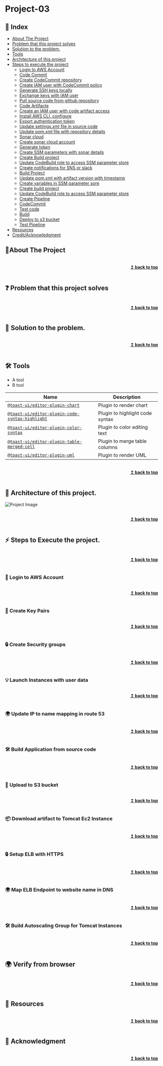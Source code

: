 
# Project-03
## :ledger: Index

- [About The Project](#beginner-about-the-project)
- [Problem that this project solves ](#question-problem-that-this-project-solves)
- [Solution to the problem.](#key-solution-to-the-problem)
- [Tools](#hammer_and_wrench-Tools)
- [Architecture of this project](#house-architecture-of-this-project)
- [Steps to execute the project](#zap-steps-to-execute-the-project)
  - [Login to AWS Account ](#key-login-to-aws-account )
  - [Code Commit](#package-code-commit)
  - [Create CodeCommit repository](#package-create-codecommit-repository)
  - [Create IAM user with CodeCommit policy](#package-create-iam-user-with-codecommit-policy )
  - [Generate SSH keys locally](#package-generate-ssh-keys-locally)
  - [Exchange keys with IAM user](#package-exchange-keys-with-iam-user)
  - [Pull source code from github repository ](#package-pull-source-code-from-github-repository)
  - [Code Artifacte](#package-code-artifact)
  - [Create an IAM user with code artifact access](#package-create-an-iam-user-with-code-artifact-access)
  - [Install AWS CLI, configure](#package-install-aws-cli,-configure)
  - [Export authentication token](#package-export-authentication-token)
  - [Update settings.xml file in source code ](#package-update-settings.xml-file-in-source-code)
  - [Update pom.xml file with repository details](#package-update-pom.xml-file-with-repository-details)
  - [Sonar cloud ](#closed_lock_with_key-create-key-pairs)
  - [Create sonar cloud account](#closed_lock_with_key-create-key-pairs)
  - [Generate token](#closed_lock_with_key-create-key-pairs)
  - [Create SSM parameters with sonar details](#closed_lock_with_key-create-key-pairs)
  - [Create Build project](#closed_lock_with_key-create-key-pairs)
  - [Update CodeBuild role to access SSM parameter store](#closed_lock_with_key-create-key-pairs)
  - [Create notifications for SNS or slack](#closed_lock_with_key-create-key-pairs)
  - [Build Project](#closed_lock_with_key-create-key-pairs)
  - [Update pom.xml with artifact version with timestamp](#closed_lock_with_key-create-key-pairs)
  - [Create variables in SSM parameter sore](#closed_lock_with_key-create-key-pairs)
  - [Create build project](#closed_lock_with_key-create-key-pairs)
  - [Update CodeBuild role to access SSM parameter store ](#closed_lock_with_key-create-key-pairs)
  - [Create Pipeline](#closed_lock_with_key-create-key-pairs)
  - [CodeCommit](#closed_lock_with_key-create-key-pairs)
  - [Test code](#closed_lock_with_key-create-key-pairs)
  - [Build](#closed_lock_with_key-create-key-pairs)
  - [Deploy to s3 bucket](#closed_lock_with_key-create-key-pairs)
  - [Test Pipeline](#closed_lock_with_key-create-key-pairs)
- [Resources](#page_facing_up-resources)
- [Credit/Acknowledgment](#star2-creditacknowledgment)


## :beginner:About The Project

<br/>
<div align="right">
    <b><a href="#Project-03">↥ back to top</a></b>
</div>
<br/>

## :question: Problem that this project solves 

<br/>
<div align="right">
    <b><a href="#Project-03">↥ back to top</a></b>
</div>
<br/>

## :key: Solution to the problem.

<br/>
<div align="right">
    <b><a href="#Project-03">↥ back to top</a></b>
</div>
<br/>

## :hammer_and_wrench: Tools
- A tool
- B tool

| Name | Description |
| --- | --- |
| [`@toast-ui/editor-plugin-chart`](https://github.com/nhn/tui.editor/tree/master/plugins/chart) | Plugin to render chart |
| [`@toast-ui/editor-plugin-code-syntax-highlight`](https://github.com/nhn/tui.editor/tree/master/plugins/code-syntax-highlight) | Plugin to highlight code syntax |
| [`@toast-ui/editor-plugin-color-syntax`](https://github.com/nhn/tui.editor/tree/master/plugins/color-syntax) | Plugin to color editing text |
| [`@toast-ui/editor-plugin-table-merged-cell`](https://github.com/nhn/tui.editor/tree/master/plugins/table-merged-cell) | Plugin to merge table columns |
| [`@toast-ui/editor-plugin-uml`](https://github.com/nhn/tui.editor/tree/master/plugins/uml) | Plugin to render UML 

<br/>
<div align="right">
    <b><a href="#Project-03">↥ back to top</a></b>
</div>
<br/>


## :beginner: Architecture of this project.

![Project Image](project-image-url)

<br/>
<div align="right">
    <b><a href="#Project-03">↥ back to top</a></b>
</div>
<br/>

## :zap: Steps to Execute the project. 

<br/>
<div align="right">
    <b><a href="#Project-03">↥ back to top</a></b>
</div>
<br/>

### :key: Login to AWS Account

<br/>
<div align="right">
    <b><a href="#Project-03">↥ back to top</a></b>
</div>
<br/>

### :closed_lock_with_key: Create Key Pairs

<br/>
<div align="right">
    <b><a href="#Project-03">↥ back to top</a></b>
</div>
<br/>

### :lock: Create Security groups

<br/>
<div align="right">
    <b><a href="#Project-03">↥ back to top</a></b>
</div>
<br/>

### :bulb: Launch Instances with user data 

<br/>
<div align="right">
    <b><a href="#Project-03">↥ back to top</a></b>
</div>
<br/>

### :earth_africa: Update IP to name mapping in route 53

<br/>
<div align="right">
    <b><a href="#Project-03">↥ back to top</a></b>
</div>
<br/>

### :hammer_and_wrench: Build Application from source code

<br/>
<div align="right">
    <b><a href="#Project-03">↥ back to top</a></b>
</div>
<br/>

### :rocket: Upload to S3 bucket

<br/>
<div align="right">
    <b><a href="#Project-03">↥ back to top</a></b>
</div>
<br/>

### :package: Download artifact to Tomcat Ec2 Instance

<br/>
<div align="right">
    <b><a href="#Project-03">↥ back to top</a></b>
</div>
<br/>

### :lock: Setup ELB with HTTPS 

<br/>
<div align="right">
    <b><a href="#Project-03">↥ back to top</a></b>
</div>
<br/>

### :earth_africa: Map ELB Endpoint to website name in DNS

<br/>
<div align="right">
    <b><a href="#Project-03">↥ back to top</a></b>
</div>
<br/>

### :hammer_and_wrench: Build Autoscaling Group for Tomcat Instances

<br/>
<div align="right">
    <b><a href="#Project-03">↥ back to top</a></b>
</div>
<br/>

## :earth_africa: Verify from browser

<br/>
<div align="right">
    <b><a href="#Project-03">↥ back to top</a></b>
</div>
<br/>


## :page_facing_up: Resources

<br/>
<div align="right">
    <b><a href="#Project-03">↥ back to top</a></b>
</div>
<br/>


## :star2: Acknowledgment


<br/>
<div align="right">
    <b><a href="#Project-03">↥ back to top</a></b>
</div>
<br/>

